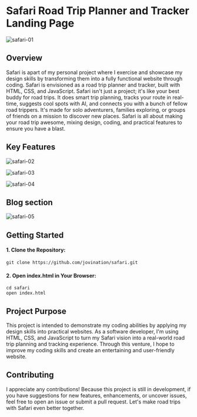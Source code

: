 <h1>Safari Road Trip Planner and Tracker Landing Page</h1>

![safari-01](https://github.com/jovination/safari/assets/79380563/bd60f3db-f9d2-4cbf-967c-0330b8e3ea09)

<h2>Overview</h2>
<p>Safari is apart of my personal project where I exercise and showcase my design skills by transforming them into a fully functional website through coding. Safari is envisioned as a road trip planner and tracker, built with HTML, CSS, and JavaScript. Safari isn't just a project; it's like your best buddy for road trips. It does smart trip planning, tracks your route in real-time, suggests cool spots with AI, and connects you with a bunch of fellow road trippers. It's made for solo adventurers, families exploring, or groups of friends on a mission to discover new places. Safari is all about making your road trip awesome, mixing design, coding, and practical features to ensure you have a blast.</p>
<h2>Key Features</h2>

![safari-02](https://github.com/jovination/safari/assets/79380563/03a4a78a-25cd-40e6-9d47-729c954ee794)


![safari-03](https://github.com/jovination/safari/assets/79380563/774d1f10-866f-46fe-b693-fb392135e923)


![safari-04](https://github.com/jovination/safari/assets/79380563/2e199240-50b4-4e18-a0a0-25d0908f17ca)

<h2>Blog section</h2>

![safari-05](https://github.com/jovination/safari/assets/79380563/c841aed1-9d46-4bfd-aeb7-cb191457c87e)

<h2>Getting Started</h2>
<h4>1. Clone the Repository:</h4>

```shell
git clone https://github.com/jovination/safari.git

```
<h4>2. Open index.html in Your Browser:</h4>

```shell
cd safari
open index.html
````
<h2>Project Purpose</h2>
<p>This project is intended to demonstrate my coding abilities by applying my design skills into practical websites. As a software developer, I'm using HTML, CSS, and JavaScript to turn my Safari vision into a real-world road trip planning and tracking experience. Through this venture, I hope to improve my coding skills and create an entertaining and user-friendly website.</p>
<h2>Contributing</h2>
<p>I appreciate any contributions! Because this project is still in development, if you have suggestions for new features, enhancements, or uncover issues, feel free to open an issue or submit a pull request. Let's make road trips with Safari even better together.</p>

